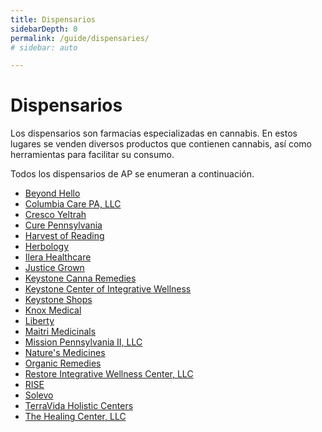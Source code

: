 ```yaml
---
title: Dispensarios
sidebarDepth: 0
permalink: /guide/dispensaries/
# sidebar: auto

---
```

<!-- <Ads /> -->

# Dispensarios
Los dispensarios son farmacias especializadas en cannabis. En estos lugares se venden diversos productos que contienen cannabis, así como herramientas para facilitar su consumo.

Todos los dispensarios de AP se enumeran a continuación.

<!-- <Dispensaries /> -->

- [Beyond Hello](/es/guide/dispensaries/beyond-hello/)
- [Columbia Care PA, LLC](/es/guide/dispensaries/columbia-care/)
- [Cresco Yeltrah](/es/guide/dispensaries/cresco-yeltrah/)
- [Cure Pennsylvania](/es/guide/dispensaries/cure-pennsylvania/)
- [Harvest of Reading](/es/guide/dispensaries/harvest-of-reading/)
- [Herbology](/es/guide/dispensaries/herbology/)
- [Ilera Healthcare](/es/guide/dispensaries/ilera-healthcare/)
- [Justice Grown](/es/guide/dispensaries/justice-grown/)
- [Keystone Canna Remedies](/es/guide/dispensaries/keystone-canna-remedies/)
- [Keystone Center of Integrative Wellness](/es/guide/dispensaries/keystone-center-of-integrative-wellness/)
- [Keystone Shops](/es/guide/dispensaries/keystone-shops/)
- [Knox Medical](/es/guide/dispensaries/knox-medical/)
- [Liberty](/es/guide/dispensaries/liberty/)
- [Maitri Medicinals](/es/guide/dispensaries/maitri-medicinals/)
- [Mission Pennsylvania II, LLC](/es/guide/dispensaries/mission-pennsylvania-ii/)
- [Nature's Medicines](/es/guide/dispensaries/natures-medicines/)
- [Organic Remedies](/es/guide/dispensaries/organic-remedies/)
- [Restore Integrative Wellness Center, LLC](/es/guide/dispensaries/restore-integrative-wellness-center/)
- [RISE](/es/guide/dispensaries/rise/)
- [Solevo](/es/guide/dispensaries/solevo/)
- [TerraVida Holistic Centers](/es/guide/dispensaries/terravida-holistic-centers/)
- [The Healing Center, LLC](/es/guide/dispensaries/the-healing-center/)


<Referral />
<Ads />
